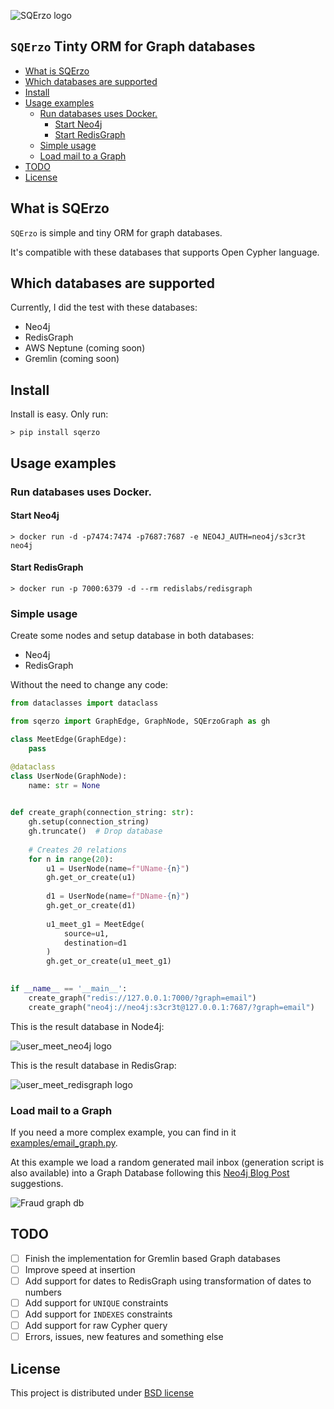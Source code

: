 ![SQErzo logo](https://raw.githubusercontent.com/cr0hn/sqerzo/master/images/logo-250x250.png)

## `SQErzo` Tinty ORM for Graph databases

<!-- START doctoc generated TOC please keep comment here to allow auto update -->
<!-- DON'T EDIT THIS SECTION, INSTEAD RE-RUN doctoc TO UPDATE -->


- [What is SQErzo](#what-is-sqerzo)
- [Which databases are supported](#which-databases-are-supported)
- [Install](#install)
- [Usage examples](#usage-examples)
  - [Run databases uses Docker.](#run-databases-uses-docker)
    - [Start Neo4j](#start-neo4j)
    - [Start RedisGraph](#start-redisgraph)
  - [Simple usage](#simple-usage)
  - [Load mail to a Graph](#load-mail-to-a-graph)
- [TODO](#todo)
- [License](#license)

<!-- END doctoc generated TOC please keep comment here to allow auto update -->

## What is SQErzo

`SQErzo` is simple and tiny ORM for graph databases. 

It's compatible with these databases that supports Open Cypher language.

## Which databases are supported

Currently, I did the test with these databases:

- Neo4j
- RedisGraph
- AWS Neptune (coming soon)
- Gremlin (coming soon)

## Install

Install is easy. Only run:

```shell
> pip install sqerzo
```

## Usage examples

### Run databases uses Docker.

#### Start Neo4j

```shell
> docker run -d -p7474:7474 -p7687:7687 -e NEO4J_AUTH=neo4j/s3cr3t neo4j
```

#### Start RedisGraph

```shell
> docker run -p 7000:6379 -d --rm redislabs/redisgraph
```

### Simple usage

Create some nodes and setup database in both databases:

- Neo4j
- RedisGraph

Without the need to change any code:

```python
from dataclasses import dataclass

from sqerzo import GraphEdge, GraphNode, SQErzoGraph as gh

class MeetEdge(GraphEdge):
    pass

@dataclass
class UserNode(GraphNode):
    name: str = None

    
def create_graph(connection_string: str):
    gh.setup(connection_string)
    gh.truncate()  # Drop database
    
    # Creates 20 relations
    for n in range(20):
        u1 = UserNode(name=f"UName-{n}")
        gh.get_or_create(u1)
        
        d1 = UserNode(name=f"DName-{n}")
        gh.get_or_create(d1)
        
        u1_meet_g1 = MeetEdge(
            source=u1,
            destination=d1
        )
        gh.get_or_create(u1_meet_g1)
        

if __name__ == '__main__':
    create_graph("redis://127.0.0.1:7000/?graph=email")   
    create_graph("neo4j://neo4j:s3cr3t@127.0.0.1:7687/?graph=email")   

```

This is the result database in Node4j:

![user_meet_neo4j logo](https://raw.githubusercontent.com/cr0hn/sqerzo/master/images/examples/user_meet_neo4j.png)

This is the result database in RedisGrap:

![user_meet_redisgraph logo](https://raw.githubusercontent.com/cr0hn/sqerzo/master/images/examples/user_meet_redisgraph.png)

### Load mail to a Graph

If you need a more complex example, you can find in it [examples/email_graph.py](https://github.com/cr0hn/sqerzo/blob/master/examples/email_graph.py).

At this example we load a random generated mail inbox (generation script is also available) into a Graph Database following this [Neo4j Blog Post](https://neo4j.com/blog/data-modeling-pitfalls/) suggestions.

![Fraud graph db](https://dist.neo4j.com/wp-content/uploads/20180730162521/corrected-fraud-detection-email-data-model-1024x994.png)

## TODO

- [ ] Finish the implementation for Gremlin based Graph databases
- [ ] Improve speed at insertion
- [ ] Add support for dates to RedisGraph using transformation of dates to numbers
- [ ] Add support for `UNIQUE` constraints
- [ ] Add support for `INDEXES` constraints
- [ ] Add support for raw Cypher query
- [ ] Errors, issues, new features and something else

## License

This project is distributed under [BSD license](https://github.com/cr0hn/sqerzo/blob/master/LICENSE>)
